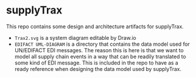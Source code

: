 # supplyTrax

This repo contains some design and architecture artifacts for supplyTrax.

* `Trax2.svg` is a system diagram editable by Draw.io
* `EDIFACT UML-DIAGRAM` is a directory that contains the data model used for UN/EDIFACT EDI messages. The reason this is
  here is that we want to model all supply chain events in a way that can be readily translated to some kind of EDI
  message. This is included in the repo to have as a ready reference when designing the data model used by supplyTrax.
